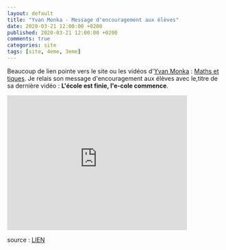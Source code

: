 ```yaml
---
layout: default
title: "Yvan Monka - Message d'encouragement aux élèves"
date: 2020-03-21 12:00:00 +0200
published: 2020-03-21 12:00:00 +0200
comments: true
categories: site
tags: [site, 4eme, 3eme]
---
```


Beaucoup de lien pointe vers le site ou les vidéos d'[Yvan Monka](https://www.youtube.com/channel/UCaDqmzanCq4ZYhdEm0Df9Qg) : [Maths et tiques](https://www.maths-et-tiques.fr/). Je relais son message d'encouragement aux élèves avec le,titre de sa dernière vidéo : **L'école est finie, l'e-cole commence**.

<iframe width="420" height="315" src="https://www.youtube.com/embed/69tAB2jnODk" frameborder="0" allowfullscreen></iframe>

source : [LIEN](https://www.youtube.com/watch?v=69tAB2jnODk)